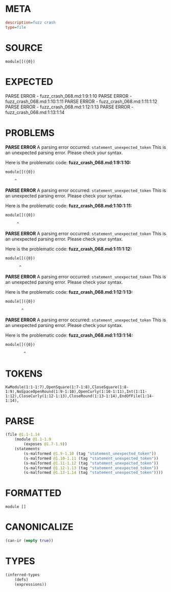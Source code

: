 # META
~~~ini
description=fuzz crash
type=file
~~~
# SOURCE
~~~roc
module[]({0})
~~~
# EXPECTED
PARSE ERROR - fuzz_crash_068.md:1:9:1:10
PARSE ERROR - fuzz_crash_068.md:1:10:1:11
PARSE ERROR - fuzz_crash_068.md:1:11:1:12
PARSE ERROR - fuzz_crash_068.md:1:12:1:13
PARSE ERROR - fuzz_crash_068.md:1:13:1:14
# PROBLEMS
**PARSE ERROR**
A parsing error occurred: `statement_unexpected_token`
This is an unexpected parsing error. Please check your syntax.

Here is the problematic code:
**fuzz_crash_068.md:1:9:1:10:**
```roc
module[]({0})
```
        ^


**PARSE ERROR**
A parsing error occurred: `statement_unexpected_token`
This is an unexpected parsing error. Please check your syntax.

Here is the problematic code:
**fuzz_crash_068.md:1:10:1:11:**
```roc
module[]({0})
```
         ^


**PARSE ERROR**
A parsing error occurred: `statement_unexpected_token`
This is an unexpected parsing error. Please check your syntax.

Here is the problematic code:
**fuzz_crash_068.md:1:11:1:12:**
```roc
module[]({0})
```
          ^


**PARSE ERROR**
A parsing error occurred: `statement_unexpected_token`
This is an unexpected parsing error. Please check your syntax.

Here is the problematic code:
**fuzz_crash_068.md:1:12:1:13:**
```roc
module[]({0})
```
           ^


**PARSE ERROR**
A parsing error occurred: `statement_unexpected_token`
This is an unexpected parsing error. Please check your syntax.

Here is the problematic code:
**fuzz_crash_068.md:1:13:1:14:**
```roc
module[]({0})
```
            ^


# TOKENS
~~~zig
KwModule(1:1-1:7),OpenSquare(1:7-1:8),CloseSquare(1:8-1:9),NoSpaceOpenRound(1:9-1:10),OpenCurly(1:10-1:11),Int(1:11-1:12),CloseCurly(1:12-1:13),CloseRound(1:13-1:14),EndOfFile(1:14-1:14),
~~~
# PARSE
~~~clojure
(file @1.1-1.14
	(module @1.1-1.9
		(exposes @1.7-1.9))
	(statements
		(s-malformed @1.9-1.10 (tag "statement_unexpected_token"))
		(s-malformed @1.10-1.11 (tag "statement_unexpected_token"))
		(s-malformed @1.11-1.12 (tag "statement_unexpected_token"))
		(s-malformed @1.12-1.13 (tag "statement_unexpected_token"))
		(s-malformed @1.13-1.14 (tag "statement_unexpected_token"))))
~~~
# FORMATTED
~~~roc
module []

~~~
# CANONICALIZE
~~~clojure
(can-ir (empty true))
~~~
# TYPES
~~~clojure
(inferred-types
	(defs)
	(expressions))
~~~
